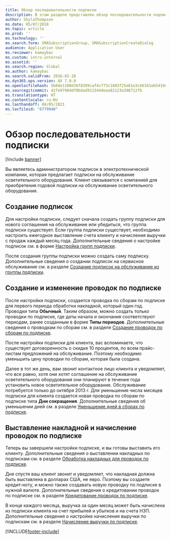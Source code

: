 ```yaml
---
title: Обзор последовательности подписки
description: В этом разделе представлен обзор последовательности подписки.
author: ShylaThompson
ms.date: 05/07/2018
ms.topic: article
ms.prod: ''
ms.technology: ''
ms.search.form: SMASubscriptionGroup, SMASubscriptionCreateDialog
audience: Application User
ms.reviewer: kamaybac
ms.custom: intro-internal
ms.assetid: ''
ms.search.region: Global
ms.author: kamaybac
ms.search.validFrom: 2016-02-28
ms.dyn365.ops.version: AX 7.0.0
ms.openlocfilehash: 5b0de1100d36f8399caf4cf73c1883f25e61e3c66341eb5419e8350b90d2362e
ms.sourcegitcommit: 42fe9790ddf0bdad911544deaa82123a396712fb
ms.translationtype: HT
ms.contentlocale: ru-RU
ms.lasthandoff: 08/05/2021
ms.locfileid: "6779940"
---
```

# <a name="subscription-workflow-overview"></a>Обзор последовательности подписки 

[!include [banner](../includes/banner.md)]


Вы являетесь администратором подписок в электротехнической компании, которая предлагает подписки на обслуживание осветительного оборудования. Клиент связывается с компанией для приобретения годовой подписки на обслуживание осветительного оборудования.

## <a name="setting-up-subscriptions"></a>Создание подписок

Для настройки подписки, следует сначала создать группу подписки для нового соглашения на обслуживание или убедиться, что группа подписки существует. Если группа подписки существует, необходимо настроить ежегодное выставление счета клиенту и начисления выручки с продаж каждый месяц года. Дополнительные сведения о настройке подписок см. в форме [Настройка групп подписки](set-up-subscription-groups.md).

После создания группы подписки можно создать саму подписку. Дополнительные сведения о создании подписок на сервисное обслуживание см. в разделе [Создание подписок на обслуживание из группы подписки](create-service-subscriptions-from-subscription-group.md).

## <a name="create-and-modify-subscription-transactions"></a>Создание и изменение проводок по подписке

После настройки подписки, создается проводка по сборам по подписке для первого периода обработки накладной, который один год. Проводки типа **Обычный**. Таким образом, можно создать только проводки по подписке, где даты начала и окончания соответствуют периодам, ранее созданным в форме **Типы периодов**. Дополнительные сведения о проводкам по сборам см. в разделе [Создание проводок по сборам по подписке](create-subscription-fee-transactions.md).

После настройки подписки для клиента, вас вспоминаете, что существует договоренность о скидке 10 процентов, по всем прайс-листам предложений на обслуживание. Поэтому необходимо уменьшить цену проводки по сборам, которая была создана.

Далее в тот же день, вам звонит контактное лицо клиента и уведомляет, что все равно, хотя они хотят соглашение на обслуживание осветительного оборудования они планируют в течение года установить новое осветительное оборудование. Обслуживание потребуется только до октября 2013 г. Для уменьшения числа месяцев подписки для клиента создается новая проводка по сборам по подписке типа **Дни сокращения**. Дополнительные сведения об уменьшении дней см. в разделе [Уменьшение дней в сборах по подписке](reduce-the-days-on-subscription-fees.md).

## <a name="invoice-and-accrue-subscription-transactions"></a>Выставление накладной и начисление проводок по подписке

Теперь вы завершили настройки подписке, и вы готовы выставить его клиенту. Дополнительные сведения о выставлении накладных по подпискам см. в разделе [Обработка накладных для проводок по подписке](invoice-subscription-transactions.md).

Дня спустя ваш клиент звонит и уведомляет, что накладная должна быть выставлена в долларах США, не евро. Поэтому вы создаете кредит-ноту, и можно также создавать новую проводку по подписке в нужной валюте. Дополнительные сведения о кредитовании проводок по подписке см. в разделе [Кредитование проводок по подписке](credit-subscription-transactions.md).

В конце каждого месяца, выручка за один месяц может быть начислена из подписки клиента на счет прибылей и убытков и на счета НЗП. Дополнительные сведения о настройке начисления выручки по подпискам см. в разделе [Начисление выручки по подписке](accrue-subscription-revenue.md).

  




[!INCLUDE[footer-include](../../includes/footer-banner.md)]